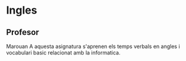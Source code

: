 # Ingles
## Profesor
Marouan
A aquesta asignatura s'aprenen els temps verbals en angles i vocabulari basic relacionat amb la informatica.